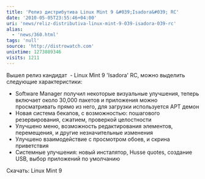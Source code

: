 ```yaml
---
title: 'Релиз дистрибутива Linux Mint 9 &#039;Isadora&#039; RC'
date: '2010-05-05T23:55:46+04:00'
uri: 'news/reliz-distributiva-linux-mint-9-039-isadora-039-rc'
alias: 
  - 'news/360.html'
tags: 'null'
source: 'http://distrowatch.com'
unixtime: 1273089346
visits: 1211
---
```

Вышел релиз кандидат  - Linux Mint 9 'Isadora' RC, можно выделить следующие характеристики:

*   Software Manager получил некоторые визуальные улучшения, теперь включает около 30,000 пакетов и приложения можно просматривать прямо из него, для загрузки используется [](http://packages.ubuntu.com/intrepid/apt-p2p)APT демон
*   Новая система бекапов, с возможностью: пошагового резервирования, сжатием, проверкой целостности
*   Улучшено меню, возможность редактирования элементов, перемещения, и другие незначительные изменения
*   Улучшено взаимодействие с просмотром обоев, и скрина приветствия
*   Системные улучшения: новый инсталятор, Husse quotes, создание USB, выбор приложений по умолчанию

Скачать: Linux Mint 9
